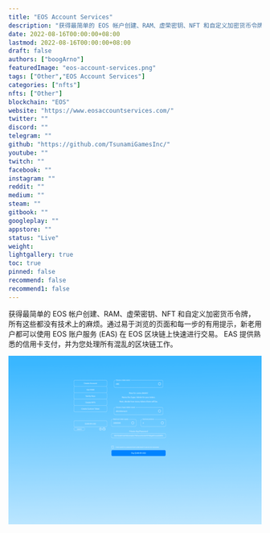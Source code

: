 ```yaml
---
title: "EOS Account Services"
description: "获得最简单的 EOS 帐户创建、RAM、虚荣密钥、NFT 和自定义加密货币令牌，所有这些都没有技术上的麻烦。"
date: 2022-08-16T00:00:00+08:00
lastmod: 2022-08-16T00:00:00+08:00
draft: false
authors: ["boogArno"]
featuredImage: "eos-account-services.png"
tags: ["Other","EOS Account Services"]
categories: ["nfts"]
nfts: ["Other"]
blockchain: "EOS"
website: "https://www.eosaccountservices.com/"
twitter: ""
discord: ""
telegram: ""
github: "https://github.com/TsunamiGamesInc/"
youtube: ""
twitch: ""
facebook: ""
instagram: ""
reddit: ""
medium: ""
steam: ""
gitbook: ""
googleplay: ""
appstore: ""
status: "Live"
weight: 
lightgallery: true
toc: true
pinned: false
recommend: false
recommend1: false
---
```

获得最简单的 EOS 帐户创建、RAM、虚荣密钥、NFT 和自定义加密货币令牌，所有这些都没有技术上的麻烦。通过易于浏览的页面和每一步的有用提示，新老用户都可以使用 EOS 账户服务 (EAS) 在 EOS 区块链上快速进行交易。 EAS 提供熟悉的信用卡支付，并为您处理所有混乱的区块链工作。

![eosaccountservices-dapp-other-eos-image1_3c44dfee59d29933f9982e6fd65b0d1c](eosaccountservices-dapp-other-eos-image1_3c44dfee59d29933f9982e6fd65b0d1c.png)
